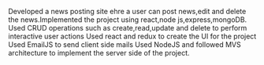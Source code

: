 Developed a news posting site ehre a user can post news,edit and delete the news.Implemented the project using react,node js,express,mongoDB.
Used CRUD operations such as create,read,update and delete to perform interactive user actions
Used react and redux to create the UI for the project
Used EmailJS to send client side mails
Used NodeJS and followed MVS architecture to implement the server side of the project.
